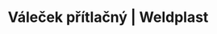 ---
Filename: "valecek-pritlacny417"
Link: "file:/Users/vinayakpatel/Downloads/www.weldplast.cz/valecek-pritlacny417"
product_name: "Váleček přítlačný28 mm, silikon"
product_id: "Obj. číslo:140.161"
title: "Váleček přítlačný | Weldplast"
product_desc: ""
product_specs: ""
product_downloads: ""
href: ""
p_desc_2: ""
accessories: ""
similar_products: ""
---